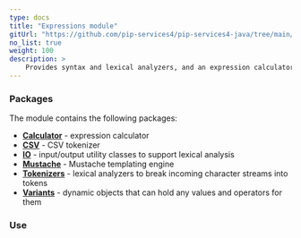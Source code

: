 ```yaml
---
type: docs
title: "Expressions module"
gitUrl: "https://github.com/pip-services4/pip-services4-java/tree/main/pip-services4-expressions-java"
no_list: true
weight: 100
description: > 
    Provides syntax and lexical analyzers, and an expression calculator optimized for repeated calculations.
---
```


### Packages

The module contains the following packages:
- [**Calculator**](calculator) - expression calculator
- [**CSV**](csv) - CSV tokenizer
- [**IO**](io) - input/output utility classes to support lexical analysis
- [**Mustache**](mustache) - Mustache templating engine
- [**Tokenizers**](tokenizers) - lexical analyzers to break incoming character streams into tokens
- [**Variants**](variants) - dynamic objects that can hold any values and operators for them


### Use

